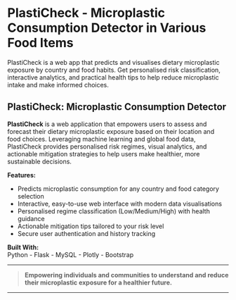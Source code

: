 # PlastiCheck - Microplastic Consumption Detector in Various Food Items
PlastiCheck is a web app that predicts and visualises dietary microplastic exposure by country and food habits. Get personalised risk classification, interactive analytics, and practical health tips to help reduce microplastic intake and make informed choices.

## **PlastiCheck: Microplastic Consumption Detector**

**PlastiCheck** is a web application that empowers users to assess and forecast their dietary microplastic exposure based on their location and food choices. Leveraging machine learning and global food data, PlastiCheck provides personalised risk regimes, visual analytics, and actionable mitigation strategies to help users make healthier, more sustainable decisions.

**Features:**
- Predicts microplastic consumption for any country and food category selection
- Interactive, easy-to-use web interface with modern data visualisations
- Personalised regime classification (Low/Medium/High) with health guidance
- Actionable mitigation tips tailored to your risk level
- Secure user authentication and history tracking

**Built With:**  
Python -  Flask -  MySQL -  Plotly -  Bootstrap

---

> **Empowering individuals and communities to understand and reduce their microplastic exposure for a healthier future.**

---
